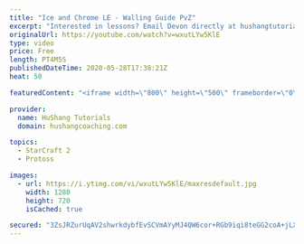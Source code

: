 ```yaml
---
title: "Ice and Chrome LE - Walling Guide PvZ"
excerpt: "Interested in lessons? Email Devon directly at hushangtutorials@outlook.com ------------------------------------------------------------------------------------------------------- Want to support HuShang Tutorials directly? Patreon is a website where you can contribute a monthly donation that will help"
originalUrl: https://youtube.com/watch?v=wxutLYw5KlE
type: video
price: Free
length: PT4M5S
publishedDateTime: 2020-05-28T17:38:21Z
heat: 50

featuredContent: "<iframe width=\"800\" height=\"500\" frameborder=\"0\" src=\"https://www.youtube.com/embed/wxutLYw5KlE\" allow=\"accelerometer; autoplay; encrypted-media; gyroscope; picture-in-picture\" allowfullscreen></iframe>"

provider:
  name: HuShang Tutorials
  domain: hushangcoaching.com

topics:
  - StarCraft 2
  - Protoss

images:
  - url: https://i.ytimg.com/vi/wxutLYw5KlE/maxresdefault.jpg
    width: 1280
    height: 720
    isCached: true

secured: "3ZsJRZurUqAV2shwrkdybfEvSCVmAYyMJ4QW6cor+RGb9iqi8teGG2coA+jLXIhYOizbpaxJpogX9nPXW3Be6d12W79NjY7rgaphmEWNX+ykJ47yCjgQ467Ll1FBhlKDzY/mRnbpb42lnN252IELoVxvZ43zPkGkdviC0GTwUXRc2P0kQhx7OyqXgckfL09ZluxilO/tpLX4dr7K0lbI7I9kPxoww214Ghl6Ax/vuxtFkPKHAWaNtbssu3nKXA7pzHQqkXOWKV9QerEXfeeKfZpcjDEmyy18glrXHHmqyeww92JAgiCh0G5++hwxmlCImu56iEyPW4D+sGnvP4pD1dcKgJwA1M+/NluPiMaIFXla3OACGsMUwRSZUfXIbe3PrG/W8vVLv6sYtw5uzoF6T3bnxt/X6Kg459n7n75Cy4o=;IiO31tYfRWWrtqDXY72+lg=="
---
```


